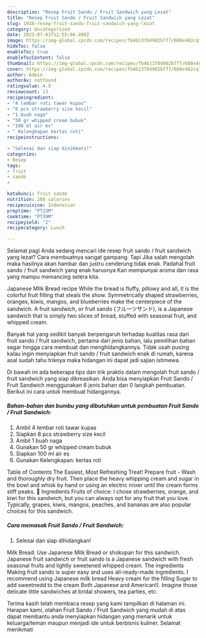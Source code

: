 ```yaml
---
description: "Resep Fruit Sando / Fruit Sandwich yang Lezat"
title: "Resep Fruit Sando / Fruit Sandwich yang Lezat"
slug: 1038-resep-fruit-sando-fruit-sandwich-yang-lezat
category: Uncategorized
date: 2022-07-01T12:55:04.498Z
image: https://img-global.cpcdn.com/recipes/fb4b13784902b777/680x482cq70/fruit-sando-fruit-sandwich-foto-resep-utama.jpg
hideToc: false
enableToc: true
enableTocContent: false
thumbnail: https://img-global.cpcdn.com/recipes/fb4b13784902b777/680x482cq70/fruit-sando-fruit-sandwich-foto-resep-utama.jpg
cover: https://img-global.cpcdn.com/recipes/fb4b13784902b777/680x482cq70/fruit-sando-fruit-sandwich-foto-resep-utama.jpg
author: Admin
authorAv: notfound
ratingvalue: 4.9
reviewcount: 13
recipeingredient:
- "4 lembar roti tawar kupas"
- "8 pcs strawberry size kecil"
- "1 buah naga"
- "50 gr whipped cream bubuk"
- "100 ml air es"
- " Kelengkapan kertas roti"
recipeinstructions:

- "Selesai dan siap dinikmati!"
categories:
- Resep
tags:
- fruit
- sando
- 

katakunci: fruit sando  
nutrition: 280 calories
recipecuisine: Indonesian
preptime: "PT23M"
cooktime: "PT39M"
recipeyield: "2"
recipecategory: Lunch

---
```



Selamat pagi Anda sedang mencari ide resep fruit sando / fruit sandwich yang lezat? Cara membuatnya sangat gampang. Tapi Jika salah mengolah maka hasilnya akan hambar dan justru cenderung tidak enak. Padahal fruit sando / fruit sandwich yang enak harusnya Kan mempunyai aroma dan rasa yang mampu memancing selera kita.


Japanese MIlk Bread recipe While the bread is fluffy, pillowy and all, it is the colorful fruit filling that steals the show. Symmetrically shaped strawberries, oranges, kiwis, mangos, and blueberries make the centerpiece of the sandwich. A fruit sandwich, or fruit sando (フルーツサンド), is a Japanese sandwich that is simply two slices of bread, stuffed with seasonal fruit, and whipped cream.

Banyak hal yang sedikit banyak berpengaruh terhadap kualitas rasa dari fruit sando / fruit sandwich, pertama dari jenis bahan, lalu pemilihan bahan segar hingga cara membuat dan menghidangkannya. Tidak usah pusing kalau ingin menyiapkan fruit sando / fruit sandwich enak di rumah, karena asal sudah tahu triknya maka hidangan ini dapat jadi sajian istimewa.


Di bawah ini ada beberapa tips dan trik praktis dalam mengolah fruit sando / fruit sandwich yang siap dikreasikan. Anda bisa menyiapkan Fruit Sando / Fruit Sandwich menggunakan 6 jenis bahan dan 0 langkah pembuatan. Berikut ini cara untuk membuat hidangannya.

<!--inarticleads1-->

##### Bahan-bahan dan bumbu yang dibutuhkan untuk pembuatan Fruit Sando / Fruit Sandwich:

1. Ambil 4 lembar roti tawar kupas
1. Siapkan 8 pcs strawberry size kecil
1. Ambil 1 buah naga
1. Gunakan 50 gr whipped cream bubuk
1. Siapkan 100 ml air es
1. Gunakan  Kelengkapan: kertas roti


Table of Contents The Easiest, Most Refreshing Treat! Prepare fruit - Wash and thoroughly dry fruit. Then place the heavy whipping cream and sugar in the bowl and whisk by hand or using an electric mixer until the cream forms stiff peaks. 🛒 Ingredients Fruits of choice: I chose strawberries, orange, and kiwi for this sandwich, but you can always opt for any fruit that you love. Typically, grapes, kiwis, mangos, peaches, and bananas are also popular choices for this sandwich. 

<!--inarticleads2-->

##### Cara memasak Fruit Sando / Fruit Sandwich:


1. Selesai dan siap dihidangkan!

Milk Bread: Use Japanese Milk Bread or shokupan for this sandwich. Japanese fruit sandwich or fruit sando is a Japanese sandwich with fresh seasonal fruits and lightly sweetened whipped cream. The ingredients Making fruit sando is super easy and uses all-ready-made ingredients. I recommend using Japanese milk bread Heavy cream for the filling Sugar to add sweetnedd to the cream Both Japanese and American!). Imagine those delicate little sandwiches at bridal showers, tea parties, etc. 

Terima kasih telah membaca resep yang kami tampilkan di halaman ini. Harapan kami, olahan Fruit Sando / Fruit Sandwich yang mudah di atas dapat membantu anda menyiapkan hidangan yang menarik untuk keluarga/teman maupun menjadi ide untuk berbisnis kuliner. Selamat menikmati
